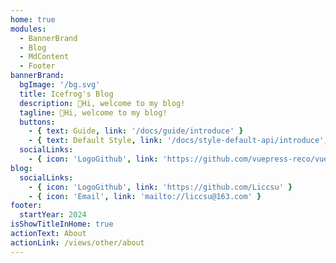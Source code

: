 ```yaml
---
home: true
modules:
  - BannerBrand
  - Blog
  - MdContent
  - Footer
bannerBrand:
  bgImage: '/bg.svg'
  title: Icefrog's Blog
  description: 👋Hi, welcome to my blog!
  tagline: 👋Hi, welcome to my blog!
  buttons:
    - { text: Guide, link: '/docs/guide/introduce' }
    - { text: Default Style, link: '/docs/style-default-api/introduce', type: 'plain' }
  socialLinks:
    - { icon: 'LogoGithub', link: 'https://github.com/vuepress-reco/vuepress-theme-reco' }
blog:
  socialLinks:
    - { icon: 'LogoGithub', link: 'https://github.com/Liccsu' }
    - { icon: 'Email', link: 'mailto://liccsu@163.com' }
footer:
  startYear: 2024
isShowTitleInHome: true
actionText: About
actionLink: /views/other/about
---
```

